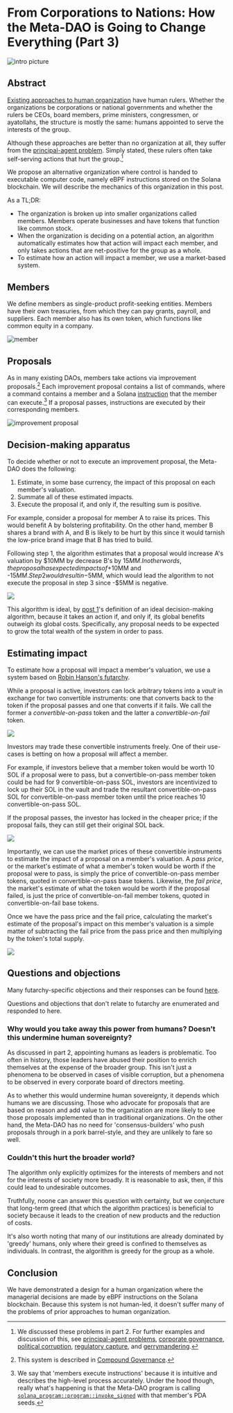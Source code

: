 # From Corporations to Nations: How the Meta-DAO is Going to Change Everything (Part 3)

![intro picture](media/MetaDAOGovernance.drawio.png)

## Abstract

[Existing approaches to human organization](https://medium.com/@metaproph3t/from-corporations-to-nations-how-the-meta-dao-is-going-to-change-everything-part-2-8abe5b6814fc) have human rulers. Whether the organizations be corporations or national governments and whether the rulers be CEOs, board members, prime ministers, congressmen, or ayatollahs, the structure is mostly the same: humans appointed to serve the interests of the group.

Although these approaches are better than no organization at all, they suffer from the [principal-agent problem](https://en.wikipedia.org/wiki/Principal%E2%80%93agent_problem). Simply stated, these rulers often take self-serving actions that hurt the group.[^1]

We propose an alternative organization where control is handed to executable computer code, namely eBPF instructions stored on the Solana blockchain. We will describe the mechanics of this organization in this post.

As a TL;DR:
- The organization is broken up into smaller organizations called members. Members operate businesses and have tokens that function like common stock.
- When the organization is deciding on a potential action, an algorithm automatically estimates how that action will impact each member, and only takes actions that are net-positive for the group as a whole.
- To estimate how an action will impact a member, we use a market-based system.

## Members

We define members as single-product profit-seeking entities. Members have their own treasuries, from which they can pay grants, payroll, and suppliers. Each member also has its own token, which functions like common equity in a company.

![member](media/member.png)

## Proposals

As in many existing DAOs, members take actions via improvement proposals.[^2] Each improvement proposal contains a list of commands, where a command contains a member and a Solana [instruction](https://docs.solana.com/terminology#instruction) that the member can execute.[^3] If a proposal passes, instructions are executed by their corresponding members.

![improvement proposal](media/improvement-proposal.png)

## Decision-making apparatus

To decide whether or not to execute an improvement proposal, the Meta-DAO does the following:

1. Estimate, in some base currency, the impact of this proposal on each member's valuation.
2. Summate all of these estimated impacts.
3. Execute the proposal if, and only if, the resulting sum is positive.

For example, consider a proposal for member A to raise its prices. This would benefit A by bolstering profitability. On the other hand, member B shares a brand with A, and B is likely to be hurt by this since it would tarnish the low-price brand image that B has tried to build.

Following step 1, the algorithm estimates that a proposal would increase A's valuation by $10MM by decrease B's by $15MM. In other words, the proposal has expected impacts of +$10MM and -$15MM. Step 2 would result in -$5MM, which would lead the algorithm to not execute the proposal in step 3 since -$5MM is negative.

![](media/decision-making.png)

This algorithm is ideal, by [post 1](https://medium.com/@metaproph3t/from-corporations-to-nations-how-the-meta-dao-is-going-to-change-everything-part-1-a8657562b12e)'s definition of an ideal decision-making algorithm, because it takes an action if, and only if, its global benefits outweigh its global costs. Specifically, any proposal needs to be expected to grow the total wealth of the system in order to pass.

## Estimating impact

To estimate how a proposal will impact a member's valuation, we use a system based on [Robin Hanson's futarchy](https://mason.gmu.edu/~rhanson/futarchy.html). 

While a proposal is active, investors can lock arbitrary tokens into a *vault* in exchange for two convertible instruments: one that converts back to the token if the proposal passes and one that converts if it fails. We call the former a *convertible-on-pass* token and the latter a *convertible-on-fail* token.

![](media/conditional-token-minting.png)

Investors may trade these convertible instruments freely. One of their use-cases is betting on how a proposal will affect a member.

For example, if investors believe that a member token would be worth 10 SOL if a proposal were to pass, but a convertible-on-pass member token could be had for 9 convertible-on-pass SOL, investors are incentivized to lock up their SOL in the vault and trade the resultant convertible-on-pass SOL for convertible-on-pass member token until the price reaches 10 convertible-on-pass SOL. 

If the proposal passes, the investor has locked in the cheaper price; if the proposal fails, they can still get their original SOL back.

![](media/conditional-trade.png)

Importantly, we can use the market prices of these convertible instruments to estimate the impact of a proposal on a member's valuation. A *pass price*, or the market's estimate of what a member's token would be worth if the proposal were to pass, is simply the price of convertible-on-pass member tokens, quoted in convertible-on-pass base tokens. Likewise, the *fail price*, the market's estimate of what the token would be worth if the proposal failed, is 
just the price of convertible-on-fail member tokens, quoted in convertible-on-fail base tokens.

Once we have the pass price and the fail price, calculating the market's estimate of the proposal's impact on this member's valuation is a simple matter of subtracting the fail price from the pass price and then multiplying by the token's total supply.

![](media/calculating-impact.png)

## Questions and objections

Many futarchy-specific objections and their responses can be found [here](https://mason.gmu.edu/~rhanson/futarchy2013.pdf).

Questions and objections that don't relate to futarchy are enumerated and responded to here.

### Why would you take away this power from humans? Doesn't this undermine human sovereignty?

As discussed in part 2, appointing humans as leaders is problematic. Too often in history, those leaders have abused their position to enrich themselves at the expense of the broader group. This isn't just a phenomena to be observed in cases of visible corruption, but a phenomena to be observed in every corporate board of directors meeting.

As to whether this would undermine human sovereignty, it depends which humans we are discussing. Those who advocate for proposals that are based on reason and add value to the organization are more likely to see those proposals implemented than in traditional organizations. On the other hand, the Meta-DAO has no need for 'consensus-builders' who push proposals through in a pork barrel-style, and they are unlikely to fare so well.

### Couldn't this hurt the broader world?

The algorithm only explicitly optimizes for the interests of members and not for the interests of society more broadly. It is reasonable to ask, then, if this could lead to undesirable outcomes.

Truthfully, noone can answer this question with certainty, but we conjecture that long-term greed (that which the algorithm practices) is beneficial to society because it leads to the creation of new products and the reduction of costs.

It's also worth noting that many of our institutions are already dominated by 'greedy' humans, only where their greed is confined to themselves as individuals. In contrast, the algorithm is greedy for the group as a whole.

## Conclusion

We have demonstrated a design for a human organization where the managerial decisions are made by eBPF instructions on the Solana blockchain. Because this system is not human-led, it doesn't suffer many of the problems of prior approaches to human organization. 

[^1]: We discussed these problems in part 2. For further examples and discussion of this, see [principal-agent problems](https://en.wikipedia.org/wiki/Principal%E2%80%93agent_problem), [corporate governance](https://en.wikipedia.org/wiki/Corporate_governance), [political corruption](https://en.wikipedia.org/wiki/Political_corruption), [regulatory capture](https://en.wikipedia.org/wiki/Regulatory_capture), and [gerrymandering](https://en.wikipedia.org/wiki/Gerrymandering).
[^2]: This system is described in [Compound Governance](https://medium.com/compound-finance/compound-governance-5531f524cf68).
[^3]: We say that 'members execute instructions' because it is intuitive and describes the high-level process accurately. Under the hood though, really what's happening is that the Meta-DAO program is calling [`solana_program::program::invoke_signed`](https://docs.rs/solana-program/latest/solana_program/program/fn.invoke_signed.html) with that member's PDA seeds. 

